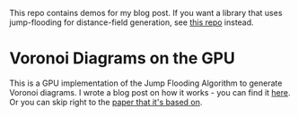 This repo contains demos for my blog post. If you want a library that uses jump-flooding for distance-field generation, see [this repo](https://github.com/ryankaplan/gpu-distance-field) instead.

# Voronoi Diagrams on the GPU

This is a GPU implementation of the Jump Flooding Algorithm to generate Voronoi diagrams. I wrote a blog post on how it works - you can find it [here](http://rykap.com/graphics/skew/2016/02/25/voronoi-diagrams/). Or you can skip right to the [paper that it's based on](http://www.comp.nus.edu.sg/~tants/jfa.html).
